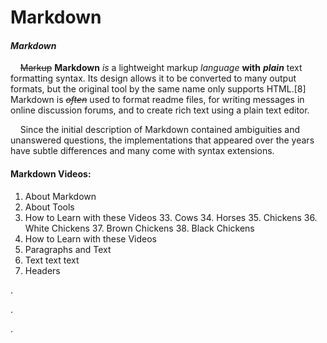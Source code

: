 # Markdown

#### *Markdown*
&nbsp;&nbsp;&nbsp;&nbsp;~~Markup~~ __Markdown__ _is_ a lightweight markup *language* **with** *__plain__* text formatting syntax. Its design allows it to be converted to many output formats, but the original tool by the same name only supports HTML.[8] Markdown is *~~often~~* used to format readme files, for writing messages in online discussion forums, and to create rich text using a plain text editor.

&nbsp;&nbsp;&nbsp;&nbsp;Since the initial description of Markdown contained ambiguities and unanswered questions, the implementations that appeared over the years have subtle differences and many come with syntax extensions.

#### Markdown Videos:  
1. About Markdown  
200. About Tools  
32. How to Learn with these Videos 
    33. Cows
    34. Horses
    35. Chickens 
        36. White Chickens
        37. Brown Chickens
        38. Black Chickens    
04. How to Learn with these Videos  
4. Paragraphs and Text 
5. Text text text 
6. Headers  





.

.

.
 
